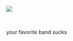 ![](https://komarev.com/ghpvc/?username=beaverhollow&label=punks&style=flat-square&color=040604&base=19264)


<a href="https://rentry.co/daron" title="rentry"><img src="https://files.catbox.moe/tia4yz.png" width="77" height="16"></a>
⠀⠀⠀<a href="https://axlrose.atabook.org/" title="atabook"><img src="https://files.catbox.moe/wuu1a3.png" width="77" height="16"></a>⠀⠀⠀<a href="https://dmsob.straw.page/" title="strawpage"><img src="https://files.catbox.moe/8b6mr8.png" width="86" height="16"></a>

your favorite band sucks

